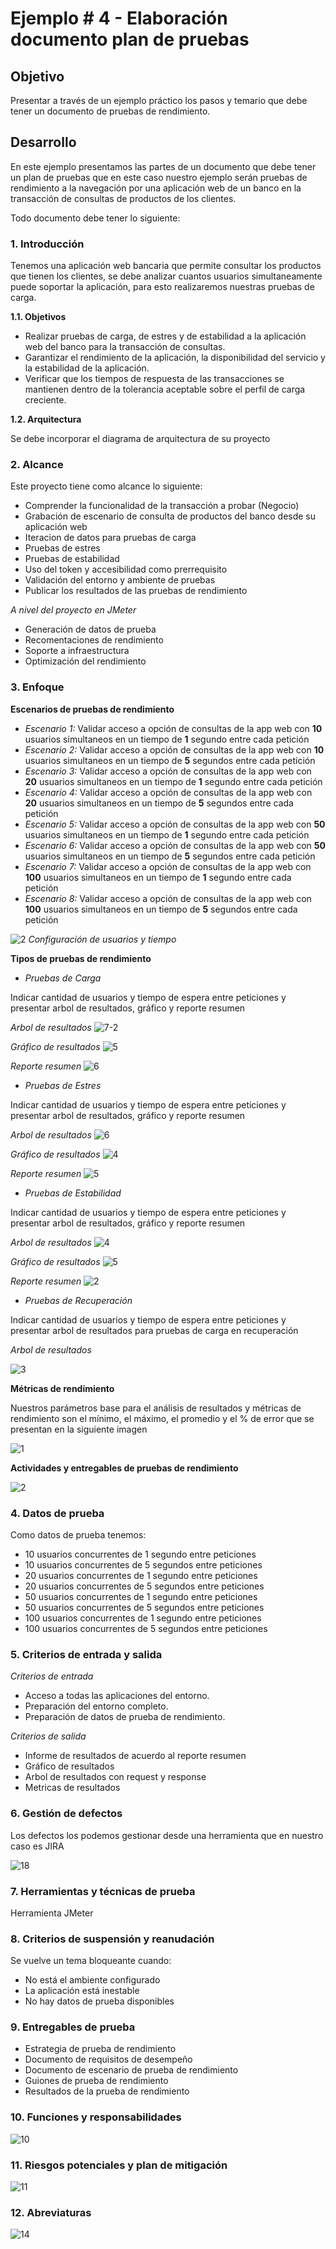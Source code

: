 # Ejemplo # 4 - Elaboración documento plan de pruebas

## Objetivo

Presentar a través de un ejemplo práctico los pasos y temario que debe tener un documento de pruebas de rendimiento.

## Desarrollo

En este ejemplo presentamos las partes de un documento que debe tener un plan de pruebas que en este caso nuestro ejemplo serán pruebas de rendimiento a la navegación por una aplicación web de un banco en la transacción de consultas de productos de los clientes.

Todo documento debe tener lo siguiente:

### 1. Introducción

Tenemos una aplicación web bancaria que permite consultar los productos que tienen los clientes, se debe analizar cuantos usuarios simultaneamente puede soportar la aplicación, para esto realizaremos nuestras pruebas de carga.

**1.1. Objetivos**

* Realizar pruebas de carga, de estres y de estabilidad a la aplicación web del banco para la transacción de consultas.
* Garantizar el rendimiento de la aplicación, la disponibilidad del servicio y la estabilidad de la aplicación.
* Verificar que los tiempos de respuesta de las transacciones se mantienen dentro de la tolerancia aceptable sobre el perfil de carga creciente.


**1.2. Arquitectura**

Se debe incorporar el diagrama de arquitectura de su proyecto


### 2. Alcance

Este proyecto tiene como alcance lo siguiente:

* Comprender la funcionalidad de la transacción a probar (Negocio)
* Grabación de escenario de consulta de productos del banco desde su aplicación web
* Iteracion de datos para pruebas de carga
* Pruebas de estres
* Pruebas de estabilidad
* Uso del token y accesibilidad como prerrequisito
* Validación del entorno y ambiente de pruebas 
* Publicar los resultados de las pruebas de rendimiento

*A nivel del proyecto en JMeter*

* Generación de datos de prueba
* Recomentaciones de rendimiento
* Soporte a infraestructura
* Optimización del rendimiento

### 3. Enfoque

**Escenarios de pruebas de rendimiento**

- *Escenario 1:*  Validar acceso a opción de consultas de la app web con **10** usuarios simultaneos en un tiempo de **1** segundo entre cada petición
- *Escenario 2:*  Validar acceso a opción de consultas de la app web con **10** usuarios simultaneos en un tiempo de **5** segundos entre cada petición
- *Escenario 3:*  Validar acceso a opción de consultas de la app web con **20** usuarios simultaneos en un tiempo de **1** segundo entre cada petición
- *Escenario 4:*  Validar acceso a opción de consultas de la app web con **20** usuarios simultaneos en un tiempo de **5** segundos entre cada petición
- *Escenario 5:*  Validar acceso a opción de consultas de la app web con **50** usuarios simultaneos en un tiempo de **1** segundo entre cada petición
- *Escenario 6:*  Validar acceso a opción de consultas de la app web con **50** usuarios simultaneos en un tiempo de **5** segundos entre cada petición
- *Escenario 7:*  Validar acceso a opción de consultas de la app web con **100** usuarios simultaneos en un tiempo de **1** segundo entre cada petición
- *Escenario 8:*  Validar acceso a opción de consultas de la app web con **100** usuarios simultaneos en un tiempo de **5** segundos entre cada petición

![2](https://user-images.githubusercontent.com/22419786/156946167-77be6ef8-c484-4453-94fc-e6abf9d9c4c0.PNG)
*Configuración de usuarios y tiempo*



**Tipos de pruebas de rendimiento**

- *Pruebas de Carga*

Indicar cantidad de usuarios y tiempo de espera entre peticiones y presentar arbol de resultados, gráfico y reporte resumen

*Arbol de resultados*
![7-2](https://user-images.githubusercontent.com/22419786/156946329-a90201e7-5c08-453a-be43-7ed2b2753357.PNG)

*Gráfico de resultados*
![5](https://user-images.githubusercontent.com/22419786/156946344-c97460c2-e8cd-4e64-9513-e84d03477e3f.PNG)

*Reporte resumen*
![6](https://user-images.githubusercontent.com/22419786/156946353-afcd0702-8fed-463d-9570-6b53d6add120.PNG)


- *Pruebas de Estres*

Indicar cantidad de usuarios y tiempo de espera entre peticiones y presentar arbol de resultados, gráfico y reporte resumen

*Arbol de resultados*
![6](https://user-images.githubusercontent.com/22419786/156946418-79fd6e2c-f7f6-4cc2-8ed5-6ca3cd583e68.PNG)

*Gráfico de resultados*
![4](https://user-images.githubusercontent.com/22419786/156946423-c9a6b54b-7848-46dd-a489-f2316f959cb5.PNG)

*Reporte resumen*
![5](https://user-images.githubusercontent.com/22419786/156946430-8c07fb34-7453-40e8-8314-6027e8a9a1ff.PNG)


- *Pruebas de Estabilidad*

Indicar cantidad de usuarios y tiempo de espera entre peticiones y presentar arbol de resultados, gráfico y reporte resumen

*Arbol de resultados*
![4](https://user-images.githubusercontent.com/22419786/156946451-b1943440-0435-4907-ba3e-cbc9b3addd93.PNG)

*Gráfico de resultados*
![5](https://user-images.githubusercontent.com/22419786/156946460-e603c76b-823f-45ff-9049-edde2e725ded.PNG)

*Reporte resumen*
![2](https://user-images.githubusercontent.com/22419786/156946467-b4f63a95-2d2f-44d0-88e3-317e34e217bb.PNG)



- *Pruebas de Recuperación*

Indicar cantidad de usuarios y tiempo de espera entre peticiones y presentar arbol de resultados para pruebas de carga en recuperación

*Arbol de resultados*

![3](https://user-images.githubusercontent.com/22419786/156946494-c483166c-ed75-4764-ac7c-ceaa78566316.png)


**Métricas de rendimiento**

Nuestros parámetros base para el análisis de resultados y métricas de rendimiento son el mínimo, el máximo, el promedio y el % de error que se presentan en la siguiente imagen

![1](https://user-images.githubusercontent.com/22419786/156946784-cadf3888-afa7-4752-9b7d-915caec1efb5.PNG)


**Actividades y entregables de pruebas de rendimiento**

![2](https://user-images.githubusercontent.com/22419786/156946894-3ae5014d-8e20-4966-b23e-3d3fdcf02e9f.PNG)


### 4. Datos de prueba

Como datos de prueba tenemos:

- 10 usuarios concurrentes de 1 segundo entre peticiones
- 10 usuarios concurrentes de 5 segundos entre peticiones
- 20 usuarios concurrentes de 1 segundo entre peticiones
- 20 usuarios concurrentes de 5 segundos entre peticiones
- 50 usuarios concurrentes de 1 segundo entre peticiones
- 50 usuarios concurrentes de 5 segundos entre peticiones
- 100 usuarios concurrentes de 1 segundo entre peticiones
- 100 usuarios concurrentes de 5 segundos entre peticiones

### 5. Criterios de entrada y salida

*Criterios de entrada*

- Acceso a todas las aplicaciones del entorno.
- Preparación del entorno completo.
- Preparación de datos de prueba de rendimiento.

*Criterios de salida*

- Informe de resultados de acuerdo al reporte resumen
- Gráfico de resultados
- Arbol de resultados con request y response
- Metricas de resultados

### 6. Gestión de defectos

Los defectos los podemos gestionar desde una herramienta que en nuestro caso es JIRA

![18](https://user-images.githubusercontent.com/22419786/156957347-f49bf636-1e71-4b9c-86ba-73919bca2ee8.PNG)

### 7. Herramientas y técnicas de prueba

Herramienta JMeter

### 8. Criterios de suspensión y reanudación

Se vuelve un tema bloqueante cuando:

- No está el ambiente configurado
- La aplicación está inestable
- No hay datos de prueba disponibles

### 9. Entregables de prueba

- Estrategia de prueba de rendimiento
- Documento de requisitos de desempeño
- Documento de escenario de prueba de rendimiento
- Guiones de prueba de rendimiento
- Resultados de la prueba de rendimiento


### 10. Funciones y responsabilidades

![10](https://user-images.githubusercontent.com/22419786/156947549-ef089c44-8cd9-42d3-8a22-2815e6b8e22d.PNG)

### 11. Riesgos potenciales y plan de mitigación

![11](https://user-images.githubusercontent.com/22419786/156948331-9b407317-60af-4f02-b9b5-c78975caebe6.PNG)

### 12. Abreviaturas

![14](https://user-images.githubusercontent.com/22419786/156948335-f1d7ccc8-3927-4eac-a292-7c6da8241f3c.PNG)
